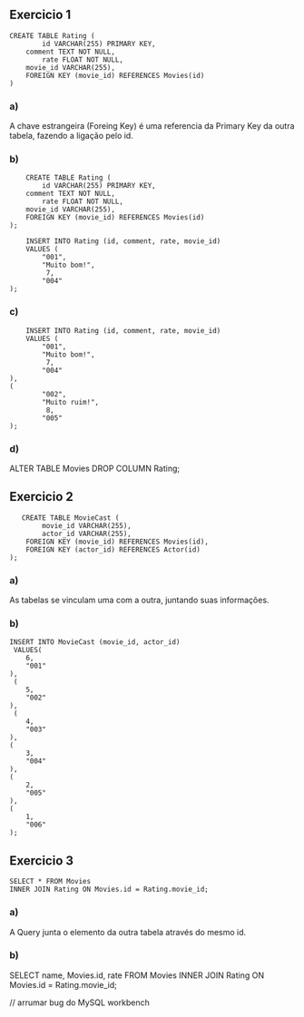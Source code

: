 ## Exercicio 1
``` 
CREATE TABLE Rating (
		id VARCHAR(255) PRIMARY KEY,
    comment TEXT NOT NULL,
		rate FLOAT NOT NULL,
    movie_id VARCHAR(255),
    FOREIGN KEY (movie_id) REFERENCES Movies(id)
)
```
### a)
A chave estrangeira (Foreing Key) é uma referencia da Primary Key da outra tabela, fazendo a ligação pelo id.

### b)
```
    CREATE TABLE Rating (
		id VARCHAR(255) PRIMARY KEY,
    comment TEXT NOT NULL,
		rate FLOAT NOT NULL,
    movie_id VARCHAR(255),
    FOREIGN KEY (movie_id) REFERENCES Movies(id)
);
```

```
    INSERT INTO Rating (id, comment, rate, movie_id) 
    VALUES (
		"001",
        "Muito bom!",
         7,
		"004"
);
```

### c)
```
    INSERT INTO Rating (id, comment, rate, movie_id) 
    VALUES (
		"001",
        "Muito bom!",
         7,
		"004"
),
(
		"002",
        "Muito ruim!",
         8,
		"005"
);
```

### d)
ALTER TABLE Movies DROP COLUMN Rating;

## Exercicio 2
```
   CREATE TABLE MovieCast (
		movie_id VARCHAR(255),
		actor_id VARCHAR(255),
    FOREIGN KEY (movie_id) REFERENCES Movies(id),
    FOREIGN KEY (actor_id) REFERENCES Actor(id)
);
```
### a)
As tabelas se vinculam uma com a outra, juntando suas informações.

### b)
```
INSERT INTO MovieCast (movie_id, actor_id)
 VALUES(
	6,
    "001"
),
 (
	5,
    "002"
),
 (
	4,
    "003"
),
(
	3,
    "004"
),
(
	2,
    "005"
),
(
	1,
    "006"
);
```
## Exercicio 3
```
SELECT * FROM Movies 
INNER JOIN Rating ON Movies.id = Rating.movie_id;
```
### a)
A Query junta o elemento da outra tabela através do mesmo id.

### b)
SELECT name, Movies.id, rate 
FROM Movies
INNER JOIN Rating 
ON Movies.id = Rating.movie_id;

// arrumar bug do MySQL workbench